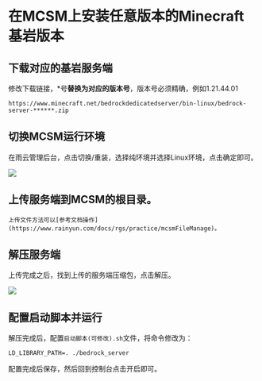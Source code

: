 # 在MCSM上安装任意版本的Minecraft 基岩版本

## 下载对应的基岩服务端

修改下载链接，*号**替换为对应的版本号**，版本号必须精确，例如1.21.44.01

`https://www.minecraft.net/bedrockdedicatedserver/bin-linux/bedrock-server-******.zip`

## 切换MCSM运行环境

在雨云管理后台，点击切换/重装，选择纯环境并选择Linux环境，点击确定即可。

![](https://cn-sy1.rains3.com/rainyun-assets/pic/2024/11/20241120155609_4c1f25e6b507d8c4f0fa88d10590189c.png)

##  上传服务端到MCSM的根目录。

    上传文件方法可以[参考文档操作](https://www.rainyun.com/docs/rgs/practice/mcsmFileManage)。

## 解压服务端

上传完成之后，找到上传的服务端压缩包，点击解压。

![](https://cn-sy1.rains3.com/rainyun-assets/pic/2024/11/20241120155829_29c0a1ce1ccd25e1618cdf5fb39a9571.png)

## 配置启动脚本并运行

解压完成后，配置`启动脚本(可修改).sh`文件，将命令修改为：

```shell
LD_LIBRARY_PATH=. ./bedrock_server
```

配置完成后保存，然后回到控制台点击开启即可。